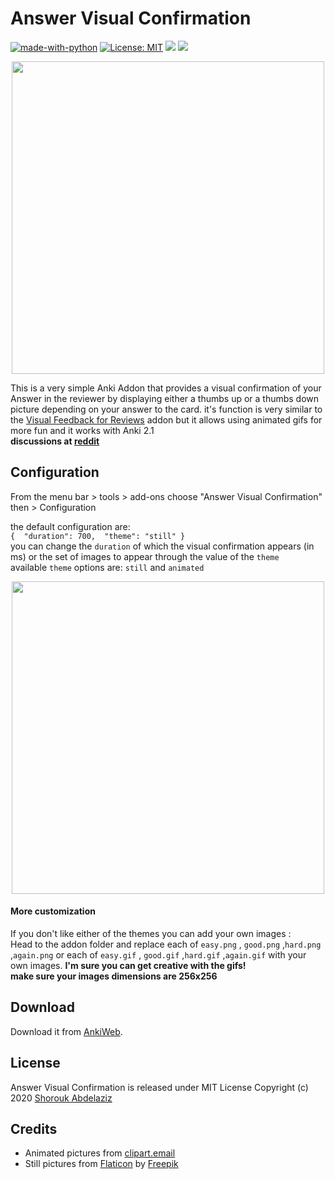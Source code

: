 # Answer Visual Confirmation
[![made-with-python](https://img.shields.io/badge/Made%20with-Python-1f425f.svg)](https://www.python.org/) [![License: MIT](https://img.shields.io/badge/License-MIT-yellow.svg)](https://opensource.org/licenses/MIT)
<a title="Rate on AnkiWeb" href="https://ankiweb.net/shared/info/1208806023"><img src="https://glutanimate.com/logos/ankiweb-rate.svg"></a> <a title="Buy me a coffee :)" href="https://ko-fi.com/B0B51L5RI"><img src="https://img.shields.io/badge/ko--fi-contribute-%23579ebd.svg"></a>

<p   align="center" >
<img style="width:500px" src="https://github.com/my-Anki/answer-visual-confirmation/blob/master/screenshots/2.gif?raw=true"  >  
</p>

This is a very simple Anki Addon that provides a visual confirmation of your Answer in the reviewer by displaying either a thumbs up or a thumbs down picture depending on your answer to the card. it's function is very similar to the [Visual Feedback for Reviews](https://ankiweb.net/shared/info/1749604199) addon but it allows using animated gifs for more fun and it works with Anki 2.1 <br>
<b>
discussions at [reddit](https://www.reddit.com/r/Anki/comments/g64qe0/addon_release_visual_confirmation_for_anki_21/)
</b>
## Configuration
From the menu bar > tools > add-ons
choose "Answer Visual Confirmation" then > Configuration

the default configuration are: <br>
`
{  "duration": 700,  "theme": "still" }
`
<br>
you can change the `duration` of which the visual confirmation appears (in ms) or the set of images to appear through the value of the `theme`<br>
available `theme` options are: `still` and `animated`
<p   align="center" >
<img style="width:500px" src="https://github.com/my-Anki/answer-visual-confirmation/blob/master/screenshots/3.gif?raw=true"  >  
</p>




#### More customization
If you don't like either of the themes you can add your own images  :<br>
Head to the addon folder and replace each of `easy.png` , `good.png` ,`hard.png` ,`again.png`
or each of `easy.gif` , `good.gif` ,`hard.gif` ,`again.gif`
with your own images. <b>I'm sure you can get creative with the gifs! </B> <br>
<b>make sure your images dimensions are 256x256 </b>

## Download
Download it from [AnkiWeb](https://ankiweb.net/shared/info/1208806023).

## License
Answer Visual Confirmation is released under MIT License Copyright (c) 2020 [Shorouk Abdelaziz](https://shorouk.xyz)

## Credits
* Animated pictures from [clipart.email](https://www.clipart.email/)
* Still pictures from [Flaticon](https://www.flaticon.com/) by [Freepik](https://www.flaticon.com/authors/freepik)
